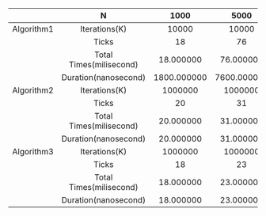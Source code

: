 | | N | 1000 | 5000 | 10000 | 20000 | 40000 | 60000 | 80000 | 100000 |
| :--: | :--: | :--: | :--: | :--: | :--: | :--: | :--: | :--: | :--: |
| Algorithm1 | Iterations(K) | 10000 | 10000 | 10000 | 10000 | 10000 | 10000 | 10000 | 10000 |
| | Ticks | 18 | 76 | 118 | 264 | 455 | 705 | 953 | 1140 |
| | Total Times(milisecond) | 18.000000 | 76.000000 | 118.000000 | 264.000000 | 455.000000 | 705.000000 | 953.000000 | 1140.000000 |
| | Duration(nanosecond) | 1800.000000 | 7600.000000 | 11800.000000 | 26400.000000 | 45500.000000 | 70500.000000 | 95300.000000 | 114000.000000 |
| Algorithm2 | Iterations(K) | 1000000 | 1000000 | 1000000 | 1000000 | 1000000 | 1000000 | 1000000 | 1000000 |
| | Ticks | 20 | 31 | 34 | 35 | 38 | 43 | 39 | 41 |
| | Total Times(milisecond) | 20.000000 | 31.000000 | 34.000000 | 35.000000 | 38.000000 | 43.000000 | 39.000000 | 41.000000 |
| | Duration(nanosecond) | 20.000000 | 31.000000 | 34.000000 | 35.000000 | 38.000000 | 43.000000 | 39.000000 | 41.000000 |
| Algorithm3 | Iterations(K) | 1000000 | 1000000 | 1000000 | 1000000 | 1000000 | 1000000 | 1000000 | 1000000 |
| | Ticks | 18 | 23 | 28 | 29 | 31 | 32 | 33 | 33 |
| | Total Times(milisecond) | 18.000000 | 23.000000 | 28.000000 | 29.000000 | 31.000000 | 32.000000 | 33.000000 | 33.000000 |
| | Duration(nanosecond) | 18.000000 | 23.000000 | 28.000000 | 29.000000 | 31.000000 | 32.000000 | 33.000000 | 33.000000 |
